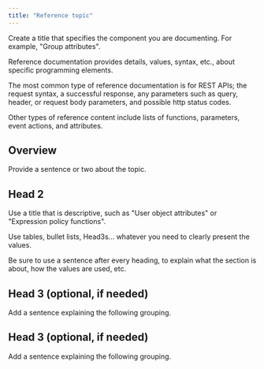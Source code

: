 ```yaml
---
title: "Reference topic"
---
```


Create a title that specifies the component you are documenting. For example, "Group attributes".

Reference documentation provides details, values, syntax, etc., about specific programming elements.

The most common type of reference documentation is for REST APIs; the request syntax, a successful response, any parameters such as query, header, or request body parameters, and possible http status codes.

Other types of reference content include lists of functions, parameters, event actions, and attributes.

## Overview

Provide a sentence or two about the topic.

## Head 2

Use a title that is descriptive, such as "User object attributes" or "Expression policy functions".

Use tables, bullet lists, Head3s... whatever you need to clearly present the values.

Be sure to use a sentence after every heading, to explain what the section is about, how the values are used, etc.

## Head 3 (optional, if needed)

Add a sentence explaining the following grouping.

## Head 3 (optional, if needed)

Add a sentence explaining the following grouping.

